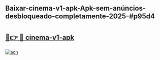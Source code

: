 ## Baixar-cinema-v1-apk-Apk-sem-anúncios-desbloqueado-completamente-2025-#p95d4

# <h2><a href="https://ainizakaria.my?title=cinema-v1-apk&ref=20M">🔗👉 🔴 cinema-v1-apk</a></h2>

[![acn](https://github.com/user-attachments/assets/0f9c940e-d8b0-45ae-aac7-cd30a18b3e1c)](https://ainizakaria.my?title=cinema-v1-apk&ref=20M)

